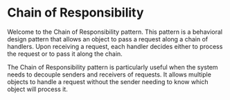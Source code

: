 # Chain of Responsibility

Welcome to the Chain of Responsibility pattern. This pattern is a behavioral design pattern that allows an object to pass a request along a chain of handlers. Upon receiving a request, each handler decides either to process the request or to pass it along the chain.

The Chain of Responsibility pattern is particularly useful when the system needs to decouple senders and receivers of requests. It allows multiple objects to handle a request without the sender needing to know which object will process it.

